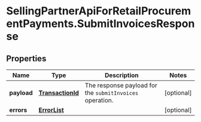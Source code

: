 # SellingPartnerApiForRetailProcurementPayments.SubmitInvoicesResponse

## Properties
Name | Type | Description | Notes
------------ | ------------- | ------------- | -------------
**payload** | [**TransactionId**](TransactionId.md) | The response payload for the `submitInvoices` operation. | [optional] 
**errors** | [**ErrorList**](ErrorList.md) |  | [optional] 


